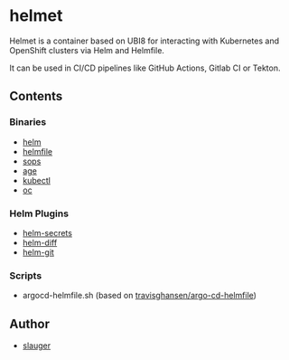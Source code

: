 # helmet

Helmet is a container based on UBI8 for interacting with Kubernetes and OpenShift clusters via Helm and Helmfile.

It can be used in CI/CD pipelines like GitHub Actions, Gitlab CI or Tekton.

## Contents

### Binaries

  - [helm](https://github.com/helm/helm)
  - [helmfile](https://github.com/helmfile/helmfile)
  - [sops](https://github.com/mozilla/sops)
  - [age](https://github.com/FiloSottile/age)
  - [kubectl](https://github.com/kubernetes/kubectl)
  - [oc](https://mirror.openshift.com/pub/openshift-v4/x86_64/clients/ocp/)

### Helm Plugins

  - [helm-secrets](https://github.com/jkroepke/helm-secrets)
  - [helm-diff](https://github.com/databus23/helm-diff)
  - [helm-git](https://github.com/aslafy-z/helm-git)

### Scripts

  - argocd-helmfile.sh (based on [travisghansen/argo-cd-helmfile](https://github.com/travisghansen/argo-cd-helmfile))

## Author

  - [slauger](https://github.com/slauger)
